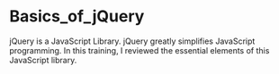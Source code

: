 # Basics_of_jQuery

jQuery is a JavaScript Library.
jQuery greatly simplifies JavaScript programming.
In this training, I reviewed the essential elements of this JavaScript library.
